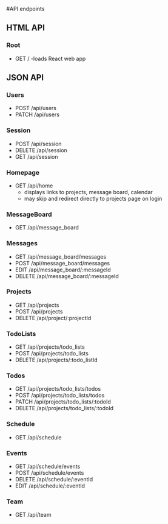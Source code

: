 #API endpoints

## HTML API

### Root

* GET / -loads React web app

## JSON API

### Users

* POST /api/users
* PATCH /api/users

### Session

* POST /api/session
* DELETE /api/session
* GET /api/session


### Homepage

* GET /api/home
  * displays links to projects, message board, calendar
  * may skip and redirect directly to projects page on login


### MessageBoard
* GET /api/message_board

### Messages
* GET /api/message_board/messages
* POST /api/message_board/messages
* EDIT /api/message_board/:messageId
* DELETE /api/message_board/:messageId

### Projects
* GET /api/projects
* POST /api/projects
* DELETE /api/project/:projectId

### TodoLists
* GET /api/projects/todo_lists
* POST /api/projects/todo_lists
* DELETE /api/projects/:todo_listId

### Todos
* GET /api/projects/todo_lists/todos
* POST /api/projects/todo_lists/todos
* PATCH /api/projects/todo_lists/:todoId 
* DELETE /api/projects/todo_lists/:todoId

### Schedule
* GET /api/schedule

### Events
* GET /api/schedule/events
* POST /api/schedule/events
* DELETE /api/schedule/:eventId
* EDIT /api/schedule/:eventId

### Team
* GET /api/team

